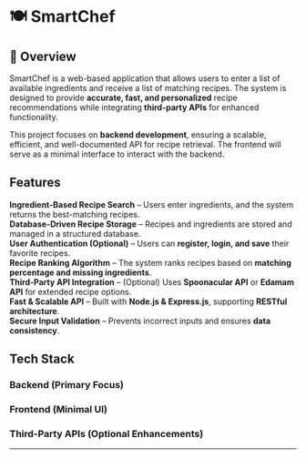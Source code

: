 # 🍽️ SmartChef

## 📖 Overview
SmartChef is a web-based application that allows users to enter a list of available ingredients and receive a list of matching recipes. The system is designed to provide **accurate, fast, and personalized** recipe recommendations while integrating **third-party APIs** for enhanced functionality. 

This project focuses on **backend development**, ensuring a scalable, efficient, and well-documented API for recipe retrieval. The frontend will serve as a minimal interface to interact with the backend.

##  Features
 **Ingredient-Based Recipe Search** – Users enter ingredients, and the system returns the best-matching recipes.  
**Database-Driven Recipe Storage** – Recipes and ingredients are stored and managed in a structured database.  
 **User Authentication (Optional)** – Users can **register, login, and save** their favorite recipes.  
 **Recipe Ranking Algorithm** – The system ranks recipes based on **matching percentage and missing ingredients**.  
 **Third-Party API Integration** – (Optional) Uses **Spoonacular API** or **Edamam API** for extended recipe options.  
 **Fast & Scalable API** – Built with **Node.js & Express.js**, supporting **RESTful architecture**.  
 **Secure Input Validation** – Prevents incorrect inputs and ensures **data consistency**.

##  Tech Stack
### **Backend (Primary Focus)**


### **Frontend (Minimal UI)**


### **Third-Party APIs (Optional Enhancements)**


---


